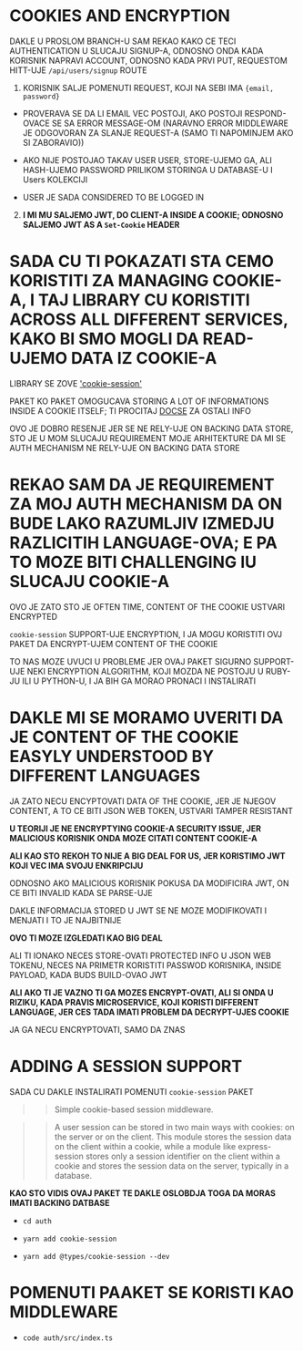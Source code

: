 # COOKIES AND ENCRYPTION

DAKLE U PROSLOM BRANCH-U SAM REKAO KAKO CE TECI AUTHENTICATION U SLUCAJU SIGNUP-A, ODNOSNO ONDA KADA KORISNIK NAPRAVI ACCOUNT, ODNOSNO KADA PRVI PUT, REQUESTOM HITT-UJE `/api/users/signup` ROUTE

1. KORISNIK SALJE POMENUTI REQUEST, KOJI NA SEBI IMA `{email, password}`

- PROVERAVA SE DA LI EMAIL VEC POSTOJI, AKO POSTOJI RESPOND-OVACE SE SA ERROR MESSAGE-OM (NARAVNO ERROR MIDDLEWARE JE ODGOVORAN ZA SLANJE REQUEST-A (SAMO TI NAPOMINJEM AKO SI ZABORAVIO))

- AKO NIJE POSTOJAO TAKAV USER USER, STORE-UJEMO GA, ALI HASH-UJEMO PASSWORD PRILIKOM STORINGA U DATABASE-U I Users KOLEKCIJI 

- USER JE SADA CONSIDERED TO BE LOGGED IN

2. **I MI MU SALJEMO JWT, DO CLIENT-A INSIDE A COOKIE; ODNOSNO SALJEMO JWT AS A `Set-Cookie` HEADER**

# SADA CU TI POKAZATI STA CEMO KORISTITI ZA MANAGING COOKIE-A, I TAJ LIBRARY CU KORISTITI ACROSS ALL DIFFERENT SERVICES, KAKO BI SMO MOGLI DA READ-UJEMO DATA IZ COOKIE-A

LIBRARY SE ZOVE ['cookie-session'](https://www.npmjs.com/package/cookie-session)

PAKET KO PAKET OMOGUCAVA STORING A LOT OF INFORMATIONS INSIDE A COOKIE ITSELF; TI PROCITAJ [DOCSE](https://github.com/expressjs/cookie-session#readme) ZA OSTALI INFO 

OVO JE DOBRO RESENJE JER SE NE RELY-UJE ON BACKING DATA STORE, STO JE U MOM SLUCAJU REQUIREMENT MOJE ARHITEKTURE DA MI SE AUTH MECHANISM NE RELY-UJE ON BACKING DATA STORE

# REKAO SAM DA JE REQUIREMENT ZA MOJ AUTH MECHANISM DA ON BUDE LAKO RAZUMLJIV IZMEDJU RAZLICITIH LANGUAGE-OVA; E PA TO MOZE BITI CHALLENGING IU SLUCAJU COOKIE-A

OVO JE ZATO STO JE OFTEN TIME, CONTENT OF THE COOKIE USTVARI ENCRYPTED

`cookie-session` SUPPORT-UJE ENCRYPTION, I JA MOGU KORISTITI OVJ PAKET DA ENCRYPT-UJEM CONTENT OF THE COOKIE

TO NAS MOZE UVUCI U PROBLEME JER OVAJ PAKET SIGURNO SUPPORT-UJE NEKI ENCRYPTION ALGORITHM, KOJI MOZDA NE POSTOJU U RUBY-JU ILI U PYTHON-U, I JA BIH GA MORAO PRONACI I INSTALIRATI

# DAKLE MI SE MORAMO UVERITI DA JE CONTENT OF THE COOKIE EASYLY UNDERSTOOD BY DIFFERENT LANGUAGES

JA ZATO NECU ENCYPTOVATI DATA OF THE COOKIE, JER JE NJEGOV CONTENT, A TO CE BITI JSON WEB TOKEN, USTVARI TAMPER RESISTANT

**U TEORIJI JE NE ENCRYPTYING COOKIE-A SECURITY ISSUE, JER MALICIOUS KORISNIK ONDA MOZE CITATI CONTENT COOKIE-A**

**ALI KAO STO REKOH TO NIJE A BIG DEAL FOR US, JER KORISTIMO JWT KOJI VEC IMA SVOJU ENKRIPCIJU**

ODNOSNO AKO MALICIOUS KORISNIK POKUSA DA MODIFICIRA JWT, ON CE BITI INVALID KADA SE PARSE-UJE

DAKLE INFORMACIJA STORED U JWT SE NE MOZE MODIFIKOVATI I MENJATI I TO JE NAJBITNIJE

**OVO TI MOZE IZGLEDATI KAO BIG DEAL**

ALI TI IONAKO NECES STORE-OVATI PROTECTED INFO U JSON WEB TOKENU, NECES NA PRIMETR KORISTITI PASSWOD KORISNIKA, INSIDE PAYLOAD, KADA BUDS BUILD-OVAO JWT

**ALI AKO TI JE VAZNO TI GA MOZES ENCRYPT-OVATI, ALI SI ONDA U RIZIKU, KADA PRAVIS MICROSERVICE, KOJI KORISTI DIFFERENT LANGUAGE, JER CES TADA IMATI PROBLEM DA DECRYPT-UJES COOKIE**

JA GA NECU ENCRYPTOVATI, SAMO DA ZNAS

# ADDING A SESSION SUPPORT

SADA CU DAKLE INSTALIRATI POMENUTI `cookie-session` PAKET

>> Simple cookie-based session middleware.

>> A user session can be stored in two main ways with cookies: on the server or on the client. This module stores the session data on the client within a cookie, while a module like express-session stores only a session identifier on the client within a cookie and stores the session data on the server, typically in a database.

**KAO STO VIDIS OVAJ PAKET TE DAKLE OSLOBDJA TOGA DA MORAS IMATI BACKING DATBASE**

- `cd auth`

- `yarn add cookie-session`

- `yarn add @types/cookie-session --dev`

# POMENUTI PAAKET SE KORISTI KAO MIDDLEWARE

- `code auth/src/index.ts`

```ts

```


